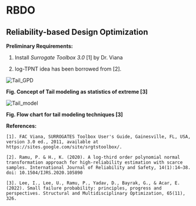# RBDO
## Reliability-based Design Optimization 


**Preliminary Requirements:**
1. Install _Surrogate Toolbox 3.0_ [1] by Dr. Viana

2. log-TPNT idea has been borrowed from [2].




![Tail_GPD](https://github.com/deepanshuIITM/RBDO/assets/137225940/529e629a-b1a6-42ce-a218-ff9e81c63b84)

**Fig. Concept of Tail modeling as statistics of extreme [3]**


![Tail_model](https://github.com/deepanshuIITM/RBDO/assets/137225940/14e49216-7149-4b50-a015-f8c3a675b5b0)

**Fig. Flow chart for tail modeling techniques [3]**

**References:**

    [1]. FAC Viana, SURROGATES Toolbox User's Guide, Gainesville, FL, USA, version 3.0 ed., 2011, available at https://sites.google.com/site/srgtstoolbox/.

    [2]. Ramu, P. & H., K. (2020). A log-third order polynomial normal transformation approach for high-reliability estimation with scarce samples. International Journal of Reliability and Safety, 14(1):14–38. doi: 10.1504/IJRS.2020.105890

    [3]. Lee, I., Lee, U., Ramu, P., Yadav, D., Bayrak, G., & Acar, E. (2022). Small failure probability: principles, progress and perspectives. Structural and Multidisciplinary Optimization, 65(11), 326.

